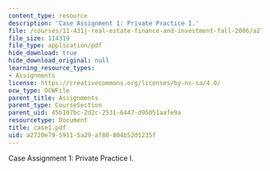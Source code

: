 ```yaml
---
content_type: resource
description: 'Case Assignment 1: Private Practice I.'
file: /courses/11-431j-real-estate-finance-and-investment-fall-2006/a2720e7959115a29af80804b52d1235f_case1.pdf
file_size: 114319
file_type: application/pdf
hide_download: true
hide_download_original: null
learning_resource_types:
- Assignments
license: https://creativecommons.org/licenses/by-nc-sa/4.0/
ocw_type: OCWFile
parent_title: Assignments
parent_type: CourseSection
parent_uid: 45b107bc-2d2c-2531-6447-d95051aafe9a
resourcetype: Document
title: case1.pdf
uid: a2720e79-5911-5a29-af80-804b52d1235f
---
```

Case Assignment 1: Private Practice I.